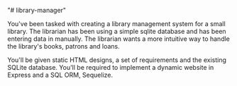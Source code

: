 "# library-manager" 

You've been tasked with creating a library management system for a small library. The librarian has been using a simple sqlite database and has been entering data in manually. The librarian wants a more intuitive way to handle the library's books, patrons and loans.

You'll be given static HTML designs, a set of requirements and the existing SQLite database. You'll be required to implement a dynamic website in Express and a SQL ORM, Sequelize.